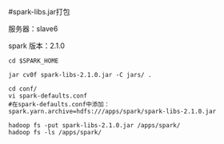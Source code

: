 #spark-libs.jar打包

服务器：slave6

spark 版本：2.1.0


    cd $SPARK_HOME 
    
    jar cv0f spark-libs-2.1.0.jar -C jars/ .
    
    cd conf/
    vi spark-defaults.conf
    #在spark-defaults.conf中添加：
    spark.yarn.archive=hdfs:///apps/spark/spark-libs-2.1.0.jar
    
    hadoop fs -put spark-libs-2.1.0.jar /apps/spark/
    hadoop fs -ls /apps/spark/